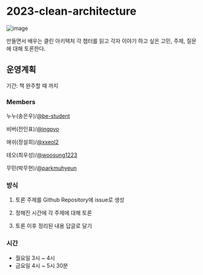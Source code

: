 # 2023-clean-architecture

![image](https://image.yes24.com/goods/105138479/XL)


만들면서 배우는 클린 아키텍처 각 챕터를 읽고 각자 이야기 하고 싶은 고민, 주제, 질문에 대해 토론한다.

## 운영계획

기간: 책 완주할 때 까지

### Members

누누(송은우)/[@be-student](https://github.com/be-student)

비버(전인표)/[@ingpyo](https://github.com/ingpyo)

애쉬(정설희)/[@xxeol2](https://github.com/xxeol2)

테오(최우성)/[@woosung1223](https://github.com/woosung1223)

무민(박무현)/[@parkmuhyeun](https://github.com/parkmuhyeun)

### 방식

1. 토론 주제를 Github Repository에 issue로 생성

2. 정해진 시간에 각 주제에 대해 토론

3. 토론 이후 정리된 내용 답글로 달기

### 시간
- 월요일 3시 ~ 4시
- 금요일 4시 ~ 5시 30분
